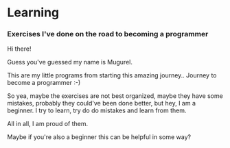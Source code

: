 # Learning
### Exercises I've done on the road to becoming a programmer



Hi there!

Guess you've guessed my name is Mugurel.

This are my little programs from starting this amazing journey..
Journey to become a programmer :-)

So yea, maybe the exercises are not best organized, maybe they have some mistakes,
probably they could've been done better, but hey, I am a beginner. 
I try to learn, try do do mistakes and learn from them.

All in all, I am proud of them.

Maybe if you're also a beginner this can be helpful in some way?


